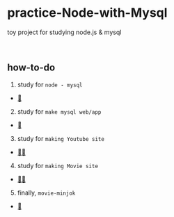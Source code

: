 # practice-Node-with-Mysql
toy project for studying node.js &amp; mysql

<br>

## how-to-do

1. study for `node - mysql`

- [🍏](https://www.inflearn.com/course/node-js-database/dashboard)

2. study for `make mysql web/app`

- [🍏](https://www.inflearn.com/course/node-js-database/dashboard)

3. study for `making Youtube site`

- [🍏🍏](https://www.inflearn.com/course/%EB%94%B0%EB%9D%BC%ED%95%98%EB%A9%B0-%EB%B0%B0%EC%9A%B0%EB%8A%94-%EB%85%B8%EB%93%9C-%EB%A6%AC%EC%95%A1%ED%8A%B8-%EC%9C%A0%ED%8A%9C%EB%B8%8C-%EB%A7%8C%EB%93%A4%EA%B8%B0/dashboard)

4. study for `making Movie site`

- [🍏🍏](https://www.inflearn.com/course/%EB%94%B0%EB%9D%BC%ED%95%98%EB%A9%B0-%EB%B0%B0%EC%9A%B0%EB%8A%94-%EB%85%B8%EB%93%9C-%EB%A6%AC%EC%95%A1%ED%8A%B8-%EC%98%81%ED%99%94%EC%82%AC%EC%9D%B4%ED%8A%B8-%EB%A7%8C%EB%93%A4%EA%B8%B0/dashboard)

5. finally, `movie-minjok`

- [🍎](https://github.com/midannii/movie-minjok)
